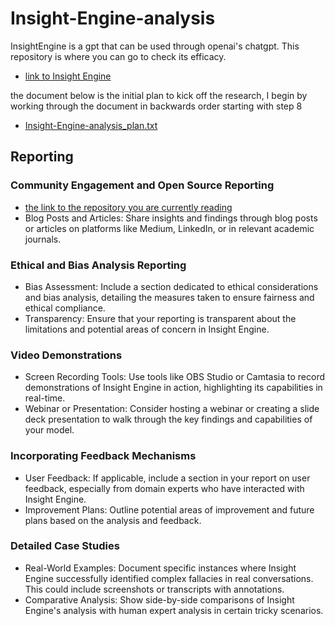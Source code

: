 # Insight-Engine-analysis
InsightEngine is a gpt that can be used through openai's chatgpt. This repository is where you can go to check its efficacy.
- [link to Insight Engine](https://chat.openai.com/g/g-HkhV9LTMX-insightengine-critical-thinking-aid)

the document below is the initial plan to kick off the research, I begin by working through the document in backwards order starting with step 8
- [Insight-Engine-analysis_plan.txt](https://github.com/Yearbook-enzyme/Logic-Lens-analysis/files/13928642/Logic.Lens.analysis.plan.txt)

## Reporting
### Community Engagement and Open Source Reporting
- [the link to the repository you are currently reading](https://github.com/Yearbook-enzyme/Insight-Engine-analysis)
- Blog Posts and Articles: Share insights and findings through blog posts or articles on platforms like Medium, LinkedIn, or in relevant academic journals.

### Ethical and Bias Analysis Reporting
- Bias Assessment: Include a section dedicated to ethical considerations and bias analysis, detailing the measures taken to ensure fairness and ethical compliance.
- Transparency: Ensure that your reporting is transparent about the limitations and potential areas of concern in Insight Engine.

### Video Demonstrations
- Screen Recording Tools: Use tools like OBS Studio or Camtasia to record demonstrations of Insight Engine in action, highlighting its capabilities in real-time.
- Webinar or Presentation: Consider hosting a webinar or creating a slide deck presentation to walk through the key findings and capabilities of your model.

### Incorporating Feedback Mechanisms
- User Feedback: If applicable, include a section in your report on user feedback, especially from domain experts who have interacted with Insight Engine.
- Improvement Plans: Outline potential areas of improvement and future plans based on the analysis and feedback.

### Detailed Case Studies
- Real-World Examples: Document specific instances where Insight Engine successfully identified complex fallacies in real conversations. This could include screenshots or transcripts with annotations.
- Comparative Analysis: Show side-by-side comparisons of Insight Engine's analysis with human expert analysis in certain tricky scenarios.
